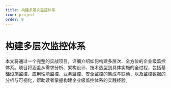 ```yaml
---
title: 构建多层次监控体系
icon: project
order: 9
---
```


# 构建多层次监控体系

本文将通过一个完整的实战项目，详细介绍如何构建多层次、全方位的企业级监控体系。项目将涵盖从需求分析、架构设计、技术选型到具体实施的全过程，包括基础设施监控、应用性能监控、业务监控、安全监控的集成与联动，以及监控数据的分析与可视化，帮助读者掌握构建企业级监控体系的实践经验。
